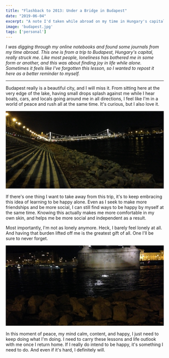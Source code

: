 ```yaml
---
title: "Flashback to 2013: Under a Bridge in Budapest"
date: "2019-06-04"
excerpt: "A note I'd taken while abroad on my time in Hungary's capital, and learning to be happy alone as well as with others."
image: 'budapest.jpg'
tags: ['personal']
---
```


_I was digging through my online notebooks and found some journals from my time abroad. This one is from a trip to Budapest, Hungary's capital, really struck me. Like most people, loneliness has bothered me in some form or another, and this was about finding joy in life while alone. Sometimes it feels like I've forgotten this lesson, so I wanted to repost it here as a better reminder to myself._

<hr />

Budapest really is a beautiful city, and I will miss it. From sitting here at the very edge of the lake, having small drops splash against me while I hear boats, cars, and locals going around me in all directions, I feel like I'm in a world of peace and rush all at the same time. It's curious, but I also love it.

<img class="post-content--full-bleed" src="/assets/images/posts/bridge-budapest/budapest1.jpg" alt="A view of the deserted stone steps next to the Budapest river, with a large bridge in the background." />

If there's one thing I want to take away from this trip, it's to keep embracing this idea of learning to be happy alone. Even as I seek to make more friendships and be more social, I can still find ways to be happy by myself at the same time. Knowing this actually makes me more comfortable in my own skin, and helps me be more social and independent as a result.

Most importantly, I'm not as lonely anymore. Heck, I barely feel lonely at all. And having that burden lifted off me is the greatest gift of all. One I'll be sure to never forget.

<img class="post-content--full-bleed" src="/assets/images/posts/bridge-budapest/budapest2.jpg" alt="A dark view looking over the Budapest river, underneath a bridge." />

In this moment of peace, my mind calm, content, and happy, I just need to keep doing what I'm doing. I need to carry these lessons and life outlook with me once I return home. If I really do intend to be happy, it's something I need to do. And even if it's hard, I definitely will.
